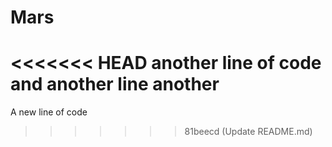 # Mars
<<<<<<< HEAD
another line of code 
and another line
another
=======
A new line of code
>>>>>>> 81beecd (Update README.md)
